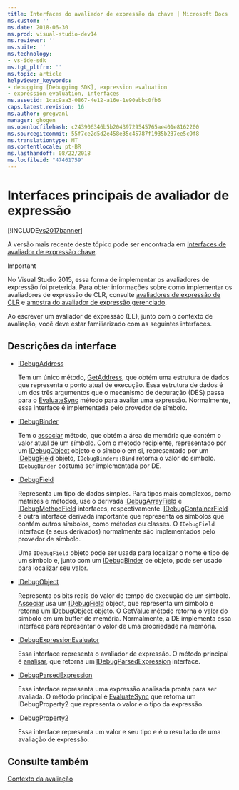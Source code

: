 ```yaml
---
title: Interfaces do avaliador de expressão da chave | Microsoft Docs
ms.custom: ''
ms.date: 2018-06-30
ms.prod: visual-studio-dev14
ms.reviewer: ''
ms.suite: ''
ms.technology:
- vs-ide-sdk
ms.tgt_pltfrm: ''
ms.topic: article
helpviewer_keywords:
- debugging [Debugging SDK], expression evaluation
- expression evaluation, interfaces
ms.assetid: 1cac9aa3-0867-4e12-a16e-1e90abbc0fb6
caps.latest.revision: 16
ms.author: gregvanl
manager: ghogen
ms.openlocfilehash: c243906346b5b20439729545765ae401e8162200
ms.sourcegitcommit: 55f7ce2d5d2e458e35c45787f1935b237ee5c9f8
ms.translationtype: MT
ms.contentlocale: pt-BR
ms.lasthandoff: 08/22/2018
ms.locfileid: "47461759"
---
```

# <a name="key-expression-evaluator-interfaces"></a>Interfaces principais de avaliador de expressão
[!INCLUDE[vs2017banner](../../includes/vs2017banner.md)]

A versão mais recente deste tópico pode ser encontrada em [Interfaces de avaliador de expressão chave](https://docs.microsoft.com/visualstudio/extensibility/debugger/key-expression-evaluator-interfaces).  
  
> [!IMPORTANT]
>  No Visual Studio 2015, essa forma de implementar os avaliadores de expressão foi preterida. Para obter informações sobre como implementar os avaliadores de expressão de CLR, consulte [avaliadores de expressão de CLR](https://github.com/Microsoft/ConcordExtensibilitySamples/wiki/CLR-Expression-Evaluators) e [amostra do avaliador de expressão gerenciado](https://github.com/Microsoft/ConcordExtensibilitySamples/wiki/Managed-Expression-Evaluator-Sample).  
  
 Ao escrever um avaliador de expressão (EE), junto com o contexto de avaliação, você deve estar familiarizado com as seguintes interfaces.  
  
## <a name="interface-descriptions"></a>Descrições da interface  
  
-   [IDebugAddress](../../extensibility/debugger/reference/idebugaddress.md)  
  
     Tem um único método, [GetAddress](../../extensibility/debugger/reference/idebugaddress-getaddress.md), que obtém uma estrutura de dados que representa o ponto atual de execução. Essa estrutura de dados é um dos três argumentos que o mecanismo de depuração (DES) passa para o [EvaluateSync](../../extensibility/debugger/reference/idebugparsedexpression-evaluatesync.md) método para avaliar uma expressão. Normalmente, essa interface é implementada pelo provedor de símbolo.  
  
-   [IDebugBinder](../../extensibility/debugger/reference/idebugbinder.md)  
  
     Tem o [associar](../../extensibility/debugger/reference/idebugbinder-bind.md) método, que obtém a área de memória que contém o valor atual de um símbolo. Com o método recipiente, representado por um [IDebugObject](../../extensibility/debugger/reference/idebugobject.md) objeto e o símbolo em si, representado por um [IDebugField](../../extensibility/debugger/reference/idebugfield.md) objeto, `IDebugBinder::Bind` retorna o valor do símbolo. `IDebugBinder` costuma ser implementada por DE.  
  
-   [IDebugField](../../extensibility/debugger/reference/idebugfield.md)  
  
     Representa um tipo de dados simples. Para tipos mais complexos, como matrizes e métodos, use o derivada [IDebugArrayField](../../extensibility/debugger/reference/idebugarrayfield.md) e [IDebugMethodField](../../extensibility/debugger/reference/idebugmethodfield.md) interfaces, respectivamente. [IDebugContainerField](../../extensibility/debugger/reference/idebugcontainerfield.md) é outra interface derivada importante que representa os símbolos que contém outros símbolos, como métodos ou classes. O `IDebugField` interface (e seus derivados) normalmente são implementados pelo provedor de símbolo.  
  
     Uma `IDebugField` objeto pode ser usada para localizar o nome e tipo de um símbolo e, junto com um [IDebugBinder](../../extensibility/debugger/reference/idebugbinder.md) de objeto, pode ser usado para localizar seu valor.  
  
-   [IDebugObject](../../extensibility/debugger/reference/idebugobject.md)  
  
     Representa os bits reais do valor de tempo de execução de um símbolo. [Associar](../../extensibility/debugger/reference/idebugbinder-bind.md) usa um [IDebugField](../../extensibility/debugger/reference/idebugfield.md) object, que representa um símbolo e retorna um [IDebugObject](../../extensibility/debugger/reference/idebugobject.md) objeto. O [GetValue](../../extensibility/debugger/reference/idebugobject-getvalue.md) método retorna o valor do símbolo em um buffer de memória. Normalmente, a DE implementa essa interface para representar o valor de uma propriedade na memória.  
  
-   [IDebugExpressionEvaluator](../../extensibility/debugger/reference/idebugexpressionevaluator.md)  
  
     Essa interface representa o avaliador de expressão. O método principal é [analisar](../../extensibility/debugger/reference/idebugexpressionevaluator-parse.md), que retorna um [IDebugParsedExpression](../../extensibility/debugger/reference/idebugparsedexpression.md) interface.  
  
-   [IDebugParsedExpression](../../extensibility/debugger/reference/idebugparsedexpression.md)  
  
     Essa interface representa uma expressão analisada pronta para ser avaliada. O método principal é [EvaluateSync](../../extensibility/debugger/reference/idebugparsedexpression-evaluatesync.md) que retorna um IDebugProperty2 que representa o valor e o tipo da expressão.  
  
-   [IDebugProperty2](../../extensibility/debugger/reference/idebugproperty2.md)  
  
     Essa interface representa um valor e seu tipo e é o resultado de uma avaliação de expressão.  
  
## <a name="see-also"></a>Consulte também  
 [Contexto da avaliação](../../extensibility/debugger/evaluation-context.md)

